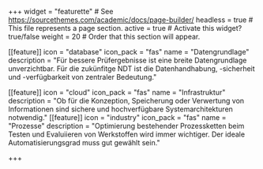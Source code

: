 +++
widget = "featurette"  # See https://sourcethemes.com/academic/docs/page-builder/
headless = true  # This file represents a page section.
active = true  # Activate this widget? true/false
weight = 20  # Order that this section will appear.

[[feature]]
  icon = "database"
  icon_pack = "fas"
  name = "Datengrundlage"
  description = "Für bessere Prüfergebnisse ist eine breite Datengrundlage unverzichtbar. Für die zukünfitge NDT ist die Datenhandhabung, -sicherheit und -verfügbarkeit von zentraler Bedeutung."
  
[[feature]]
  icon = "cloud"
  icon_pack = "fas"
  name = "Infrastruktur"
  description = "Ob für die Konzeption, Speicherung oder Verwertung von Informationen sind sichere und hochverfügbare Systemarchitekturen notwendig."
[[feature]]
  icon = "industry"
  icon_pack = "fas"
  name = "Prozesse"
  description = "Optimierung bestehender Prozessketten beim Testen und Evaluiieren von Werkstoffen wird immer wichtiger. Der ideale Automatisierungsgrad muss gut gewählt sein."    

+++
